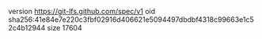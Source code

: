 version https://git-lfs.github.com/spec/v1
oid sha256:41e84e7e220c3fbf02916d406621e5094497dbdbf4318c99663e1c52c4b12944
size 17604

